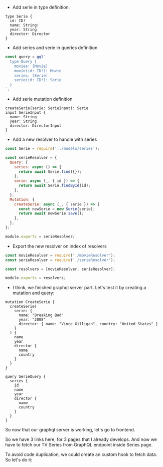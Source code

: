 - Add serie in type definition:

```gql
type Serie {
  id: ID!
  name: String!
  year: String
  director: Director
}
```

- Add series and serie in queries definition

```js
const query = gql`
  type Query {
    movies: [Movie]
    movie(id: ID!): Movie
    series: [Serie]
    serie(id: ID!): Serie
  }
`;
```

- Add serie mutation definition

```gql
createSerie(serie: SerieInput): Serie
input SerieInput {
  name: String
  year: String
  director: DirectorInput
}
```

- Add a new resolver to handle with series

```js
const Serie = require('../models/series');

const serieResolver = {
  Query: {
    series: async () => {
      return await Serie.find({});
    },
    serie: async (_, { id }) => {
      return await Serie.findById(id);
    },
  },
  Mutation: {
    createSerie: async (_, { serie }) => {
      const newSerie = new Serie(serie);
      return await newSerie.save();
    },
  },
};

module.exports = serieResolver;
```

- Export the new resolver on index of resolvers

```js
const movieResolver = require('./movieResolver');
const serieResolver = require('./serieResolver');

const resolvers = [movieResolver, serieResolver];

module.exports = resolvers;
```

- I think, we finished graphql server part. Let's test it by creating a mutation and query:

```gql
mutation CreateSerie {
  createSerie(
    serie: {
      name: "Breaking Bad"
      year: "2008"
      director: { name: "Vince Gilligan", country: "United States" }
    }
  ) {
    name
    year
    director {
      name
      country
    }
  }
}
```

```gql
query SerieQuery {
  series {
    id
    name
    year
    director {
      name
      country
    }
  }
}
```

So now that our graphql server is working, let's go to frontend.

So we have 3 links here, for 3 pages that I already develops. And now we have to fetch our TV Series from GraphQL endpoint inside Series page.

To avoid code duplication, we could create an custom hook to fetch data. So let's do it:

```js

```
